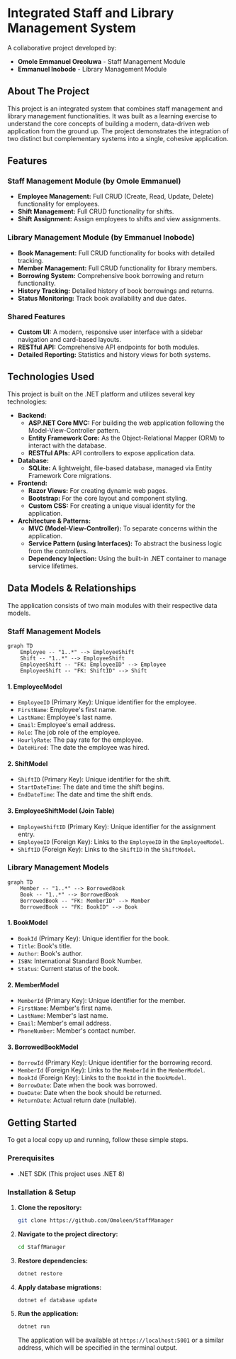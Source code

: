 # Integrated Staff and Library Management System

A collaborative project developed by:
- **Omole Emmanuel Oreoluwa** - Staff Management Module
- **Emmanuel Inobode** - Library Management Module

## About The Project

This project is an integrated system that combines staff management and library management functionalities. It was built as a learning exercise to understand the core concepts of building a modern, data-driven web application from the ground up. The project demonstrates the integration of two distinct but complementary systems into a single, cohesive application.

## Features

### Staff Management Module (by Omole Emmanuel)
* **Employee Management:** Full CRUD (Create, Read, Update, Delete) functionality for employees.
* **Shift Management:** Full CRUD functionality for shifts.
* **Shift Assignment:** Assign employees to shifts and view assignments.

### Library Management Module (by Emmanuel Inobode)
* **Book Management:** Full CRUD functionality for books with detailed tracking.
* **Member Management:** Full CRUD functionality for library members.
* **Borrowing System:** Comprehensive book borrowing and return functionality.
* **History Tracking:** Detailed history of book borrowings and returns.
* **Status Monitoring:** Track book availability and due dates.

### Shared Features
* **Custom UI:** A modern, responsive user interface with a sidebar navigation and card-based layouts.
* **RESTful API:** Comprehensive API endpoints for both modules.
* **Detailed Reporting:** Statistics and history views for both systems.

## Technologies Used

This project is built on the .NET platform and utilizes several key technologies:

* **Backend:**
  * **ASP.NET Core MVC:** For building the web application following the Model-View-Controller pattern.
  * **Entity Framework Core:** As the Object-Relational Mapper (ORM) to interact with the database.
  * **RESTful APIs:** API controllers to expose application data.
* **Database:**
  * **SQLite:** A lightweight, file-based database, managed via Entity Framework Core migrations.
* **Frontend:**
  * **Razor Views:** For creating dynamic web pages.
  * **Bootstrap:** For the core layout and component styling.
  * **Custom CSS:** For creating a unique visual identity for the application.
* **Architecture & Patterns:**
  * **MVC (Model-View-Controller):** To separate concerns within the application.
  * **Service Pattern (using Interfaces):** To abstract the business logic from the controllers.
  * **Dependency Injection:** Using the built-in .NET container to manage service lifetimes.

## Data Models & Relationships

The application consists of two main modules with their respective data models.

### Staff Management Models

```mermaid
graph TD
    Employee -- "1..*" --> EmployeeShift
    Shift -- "1..*" --> EmployeeShift
    EmployeeShift -- "FK: EmployeeID" --> Employee
    EmployeeShift -- "FK: ShiftID" --> Shift
```

#### 1. EmployeeModel
- `EmployeeID` (Primary Key): Unique identifier for the employee.
- `FirstName`: Employee's first name.
- `LastName`: Employee's last name.
- `Email`: Employee's email address.
- `Role`: The job role of the employee.
- `HourlyRate`: The pay rate for the employee.
- `DateHired`: The date the employee was hired.

#### 2. ShiftModel
- `ShiftID` (Primary Key): Unique identifier for the shift.
- `StartDateTime`: The date and time the shift begins.
- `EndDateTime`: The date and time the shift ends.

#### 3. EmployeeShiftModel (Join Table)
- `EmployeeShiftID` (Primary Key): Unique identifier for the assignment entry.
- `EmployeeID` (Foreign Key): Links to the `EmployeeID` in the `EmployeeModel`.
- `ShiftID` (Foreign Key): Links to the `ShiftID` in the `ShiftModel`.

### Library Management Models

```mermaid
graph TD
    Member -- "1..*" --> BorrowedBook
    Book -- "1..*" --> BorrowedBook
    BorrowedBook -- "FK: MemberID" --> Member
    BorrowedBook -- "FK: BookID" --> Book
```

#### 1. BookModel
- `BookId` (Primary Key): Unique identifier for the book.
- `Title`: Book's title.
- `Author`: Book's author.
- `ISBN`: International Standard Book Number.
- `Status`: Current status of the book.

#### 2. MemberModel
- `MemberId` (Primary Key): Unique identifier for the member.
- `FirstName`: Member's first name.
- `LastName`: Member's last name.
- `Email`: Member's email address.
- `PhoneNumber`: Member's contact number.

#### 3. BorrowedBookModel
- `BorrowId` (Primary Key): Unique identifier for the borrowing record.
- `MemberId` (Foreign Key): Links to the `MemberId` in the `MemberModel`.
- `BookId` (Foreign Key): Links to the `BookId` in the `BookModel`.
- `BorrowDate`: Date when the book was borrowed.
- `DueDate`: Date when the book should be returned.
- `ReturnDate`: Actual return date (nullable).

## Getting Started

To get a local copy up and running, follow these simple steps.

### Prerequisites

* .NET SDK (This project uses .NET 8)

### Installation & Setup

1. **Clone the repository:**
   ```sh
   git clone https://github.com/Omoleen/StaffManager
   ```
2. **Navigate to the project directory:**
   ```sh
   cd StaffManager
   ```
3. **Restore dependencies:**
   ```sh
   dotnet restore
   ```
4. **Apply database migrations:**
   ```sh
   dotnet ef database update
   ```
5. **Run the application:**
   ```sh
   dotnet run
   ```
   The application will be available at `https://localhost:5001` or a similar address, which will be specified in the terminal output.
